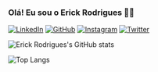 
### Olá! Eu sou o Erick Rodrigues 🙌🏻




[![LinkedIn](https://img.shields.io/badge/LinkedIn-0077B5?style=for-the-badge&logo=linkedin&logoColor=white
)](https://www.linkedin.com/in/erickrodrigues38)
[![GitHub](https://img.shields.io/badge/GitHub-100000?style=for-the-badge&logo=github&logoColor=white
)](https://github.com/erickrodrigues2)
[![Instagram](https://img.shields.io/badge/Instagram-E4405F?style=for-the-badge&logo=instagram&logoColor=white
)](https://www.instagram.com/erkrodrigs38?igsh=N2I5emp2bHRpNjg1)
[![Twitter](https://img.shields.io/badge/Twitter-1DA1F2?style=for-the-badge&logo=twitter&logoColor=white
)](https://twitter.com/erkrodrigs)




![Erick Rodrigues's GitHub stats](https://github-readme-stats.vercel.app/api?username=erickrodrigues2&show_icons=true&theme=dracula)




![Top Langs](https://github-readme-stats.vercel.app/api/top-langs/?username=erickrodrigues2&langs_count=8)
